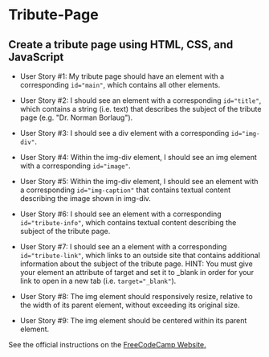 # Tribute-Page

## Create a tribute page using HTML, CSS, and JavaScript

- User Story #1: My tribute page should have an element with a corresponding `id="main"`, which contains all other elements.

- User Story #2: I should see an element with a corresponding `id="title"`, which contains a string (i.e. text) that describes the subject of the tribute page (e.g. "Dr. Norman Borlaug").

- User Story #3: I should see a div element with a corresponding `id="img-div"`.

- User Story #4: Within the img-div element, I should see an img element with a corresponding `id="image"`.

- User Story #5: Within the img-div element, I should see an element with a corresponding `id="img-caption"` that contains textual content describing the image shown in img-div.

- User Story #6: I should see an element with a corresponding `id="tribute-info"`, which contains textual content describing the subject of the tribute page.

- User Story #7: I should see an a element with a corresponding `id="tribute-link"`, which links to an outside site that contains additional information about the subject of the tribute page. HINT: You must give your element an attribute of target and set it to _blank in order for your link to open in a new tab (i.e. `target="_blank"`).

- User Story #8: The img element should responsively resize, relative to the width of its parent element, without exceeding its original size.

- User Story #9: The img element should be centered within its parent element.

See the official instructions on the [FreeCodeCamp Website.](https://www.freecodecamp.org/learn/responsive-web-design/responsive-web-design-projects/build-a-tribute-page)
